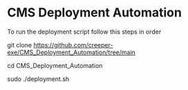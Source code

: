 # CMS Deployment Automation

To run the deployment script follow this steps in order

git clone https://github.com/creeper-exe/CMS_Deployment_Automation/tree/main

cd CMS_Deployment_Automation

sudo ./deployment.sh


 
